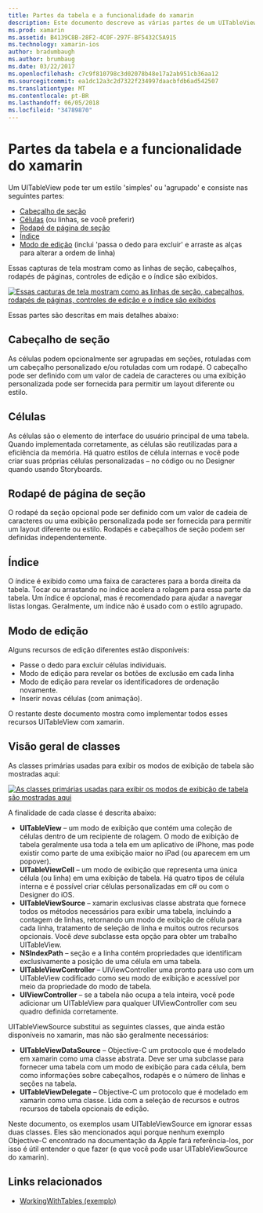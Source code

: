 ```yaml
---
title: Partes da tabela e a funcionalidade do xamarin
description: Este documento descreve as várias partes de um UITableView no iOS. Ele aborda os cabeçalhos de seção, células, rodapés de seção, o índice e modo de edição.
ms.prod: xamarin
ms.assetid: B4139C8B-28F2-4C0F-297F-BF5432C5A915
ms.technology: xamarin-ios
author: bradumbaugh
ms.author: brumbaug
ms.date: 03/22/2017
ms.openlocfilehash: c7c9f810798c3d02078b48e17a2ab951cb36aa12
ms.sourcegitcommit: ea1dc12a3c2d7322f234997daacbfdb6ad542507
ms.translationtype: MT
ms.contentlocale: pt-BR
ms.lasthandoff: 06/05/2018
ms.locfileid: "34789870"
---
```

# <a name="table-parts-and-functionality-in-xamarinios"></a>Partes da tabela e a funcionalidade do xamarin

Um UITableView pode ter um estilo 'simples' ou 'agrupado' e consiste nas seguintes partes:

-  [Cabeçalho de seção](#Section_Header)
-  [Células](#Cells) (ou linhas, se você preferir)
-  [Rodapé de página de seção](#Section_Footer)
-  [Índice](#Index)
-  [Modo de edição](#Edit_Features) (inclui 'passa o dedo para excluir' e arraste as alças para alterar a ordem de linha) 

Essas capturas de tela mostram como as linhas de seção, cabeçalhos, rodapés de páginas, controles de edição e o índice são exibidos.

 [![](table-parts-and-functionality-images/image1a.png "Essas capturas de tela mostram como as linhas de seção, cabeçalhos, rodapés de páginas, controles de edição e o índice são exibidos")](table-parts-and-functionality-images/image1a.png#lightbox)

Essas partes são descritas em mais detalhes abaixo:

<a name="Section_Header" />

## <a name="section-header"></a>Cabeçalho de seção

As células podem opcionalmente ser agrupadas em seções, rotuladas com um cabeçalho personalizado e/ou rotuladas com um rodapé. O cabeçalho pode ser definido com um valor de cadeia de caracteres ou uma exibição personalizada pode ser fornecida para permitir um layout diferente ou estilo.

<a name="Cells" />

## <a name="cells"></a>Células

As células são o elemento de interface do usuário principal de uma tabela. Quando implementada corretamente, as células são reutilizadas para a eficiência da memória. Há quatro estilos de célula internas e você pode criar suas próprias células personalizadas – no código ou no Designer quando usando Storyboards.

<a name="Section_Footer"/>

## <a name="section-footer"></a>Rodapé de página de seção

O rodapé da seção opcional pode ser definido com um valor de cadeia de caracteres ou uma exibição personalizada pode ser fornecida para permitir um layout diferente ou estilo. Rodapés e cabeçalhos de seção podem ser definidas independentemente.

<a name="Index" />

## <a name="index"></a>Índice

O índice é exibido como uma faixa de caracteres para a borda direita da tabela.
Tocar ou arrastando no índice acelera a rolagem para essa parte da tabela. Um índice é opcional, mas é recomendado para ajudar a navegar listas longas. Geralmente, um índice não é usado com o estilo agrupado.

<a name="Edit_Features" />

## <a name="editing-mode"></a>Modo de edição

Alguns recursos de edição diferentes estão disponíveis:

- Passe o dedo para excluir células individuais.
- Modo de edição para revelar os botões de exclusão em cada linha 
- Modo de edição para revelar os identificadores de ordenação novamente. 
- Inserir novas células (com animação).

O restante deste documento mostra como implementar todos esses recursos UITableView com xamarin.


## <a name="classes-overview"></a>Visão geral de classes

As classes primárias usadas para exibir os modos de exibição de tabela são mostradas aqui:

[![](table-parts-and-functionality-images/classdiagram.png "As classes primárias usadas para exibir os modos de exibição de tabela são mostradas aqui")](table-parts-and-functionality-images/classdiagram.png#lightbox)

A finalidade de cada classe é descrita abaixo:

- **UITableView** – um modo de exibição que contém uma coleção de células dentro de um recipiente de rolagem. O modo de exibição de tabela geralmente usa toda a tela em um aplicativo de iPhone, mas pode existir como parte de uma exibição maior no iPad (ou aparecem em um popover). 
- **UITableViewCell** – um modo de exibição que representa uma única célula (ou linha) em uma exibição de tabela. Há quatro tipos de célula interna e é possível criar células personalizadas em c# ou com o Designer do iOS. 
- **UITableViewSource** – xamarin exclusivas classe abstrata que fornece todos os métodos necessários para exibir uma tabela, incluindo a contagem de linhas, retornando um modo de exibição de célula para cada linha, tratamento de seleção de linha e muitos outros recursos opcionais. Você *deve* subclasse esta opção para obter um trabalho UITableView. 
- **NSIndexPath** – seção e a linha contém propriedades que identificam exclusivamente a posição de uma célula em uma tabela. 
- **UITableViewController** – UIViewController uma pronto para uso com um UITableView codificado como seu modo de exibição e acessível por meio da propriedade do modo de tabela. 
- **UIViewController** – se a tabela não ocupa a tela inteira, você pode adicionar um UITableView para qualquer UIViewController com seu quadro definida corretamente. 

UITableViewSource substitui as seguintes classes, que ainda estão disponíveis no xamarin, mas não são geralmente necessários:

- **UITableViewDataSource** – Objective-C um protocolo que é modelado em xamarin como uma classe abstrata. Deve ser uma subclasse para fornecer uma tabela com um modo de exibição para cada célula, bem como informações sobre cabeçalhos, rodapés e o número de linhas e seções na tabela. 
- **UITableViewDelegate** – Objective-C um protocolo que é modelado em xamarin como uma classe. Lida com a seleção de recursos e outros recursos de tabela opcionais de edição. 

Neste documento, os exemplos usam UITableViewSource em ignorar essas duas classes. Eles são mencionados aqui porque nenhum exemplo Objective-C encontrado na documentação da Apple fará referência-los, por isso é útil entender o que fazer (e que você pode usar UITableViewSource do xamarin).

## <a name="related-links"></a>Links relacionados

- [WorkingWithTables (exemplo)](https://developer.xamarin.com/samples/monotouch/WorkingWithTables)

